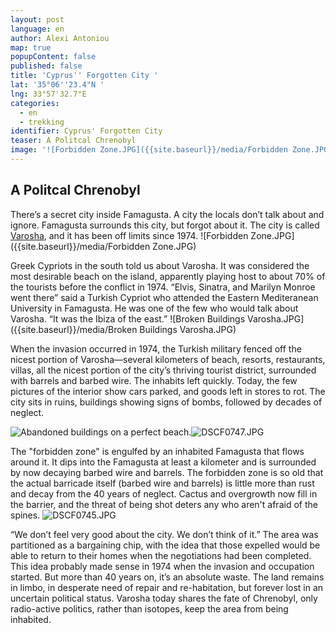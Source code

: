 ```yaml
---
layout: post
language: en
author: Alexi Antoniou
map: true
popupContent: false
published: false
title: 'Cyprus'' Forgotten City '
lat: '35°06''23.4"N '
lng: 33°57'32.7"E
categories:
  - en
  - trekking
identifier: Cyprus' Forgotten City
teaser: A Politcal Chrenobyl
image: '![Forbidden Zone.JPG]({{site.baseurl}}/media/Forbidden Zone.JPG)'
---
```

## A Politcal Chrenobyl


There’s a secret city inside Famagusta.  A city the locals don’t talk about and ignore.  Famagusta surrounds this city, but forgot about it.  The city is called [Varosha](https://en.wikipedia.org/wiki/Varosha,_Famagusta), and it has been off limits since 1974.
![Forbidden Zone.JPG]({{site.baseurl}}/media/Forbidden Zone.JPG)

Greek Cypriots in the south told us about Varosha.  It was considered the most desirable beach on the island, apparently playing host to about 70% of the tourists before the conflict in 1974.  “Elvis, Sinatra, and Marilyn Monroe went there” said a Turkish Cypriot who attended the Eastern Mediteranean University in Famagusta.  He was one of the few who would talk about Varosha.  “It was the Ibiza of the east.” 
![Broken Buildings Varosha.JPG]({{site.baseurl}}/media/Broken Buildings Varosha.JPG)

When the invasion occurred in 1974, the Turkish military fenced off the nicest portion of Varosha—several kilometers of beach, resorts, restaurants, villas, all the nicest portion of the city’s thriving tourist district, surrounded with barrels and barbed wire.  The inhabits left quickly.  Today, the few pictures of the interior show cars parked, and goods left in stores to rot.  The city sits in ruins, buildings showing signs of bombs, followed by decades of neglect.  

![Abandoned buildings on a perfect beach.]({{site.baseurl}}/media/DSCF0747.JPG)![DSCF0747.JPG]({{site.baseurl}}/media/DSCF0747.JPG)



The "forbidden zone" is engulfed by an inhabited Famagusta that flows around it. It dips into the Famagusta at least a kilometer and is surrounded by now decaying barbed wire and barrels. The forbidden zone is so old that the actual barricade itself (barbed wire and barrels) is little more than rust and decay from the 40 years of neglect. Cactus and overgrowth now fill in the barrier, and the threat of being shot deters any who aren't afraid of the spines.
![DSCF0745.JPG]({{site.baseurl}}/media/DSCF0745.JPG)

“We don’t feel very good about the city.  We don’t think of it.”  The area was partitioned as a bargaining chip, with the idea that those expelled would be able to return to their homes when the negotiations had been completed. This idea probably made sense in 1974 when the invasion and occupation started. But more than 40 years on, it’s an absolute waste. The land remains in limbo, in desperate need of repair and re-habitation, but forever lost in an uncertain political status.  Varosha today shares the fate of Chrenobyl, only radio-active politics, rather than isotopes, keep the area from being inhabited. 
